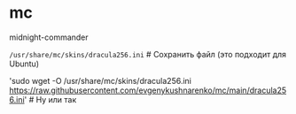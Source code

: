 # mc
midnight-commander

`/usr/share/mc/skins/dracula256.ini` # Сохранить файл (это подходит для Ubuntu)

'sudo wget -O /usr/share/mc/skins/dracula256.ini https://raw.githubusercontent.com/evgenykushnarenko/mc/main/dracula256.ini' # Ну или так
